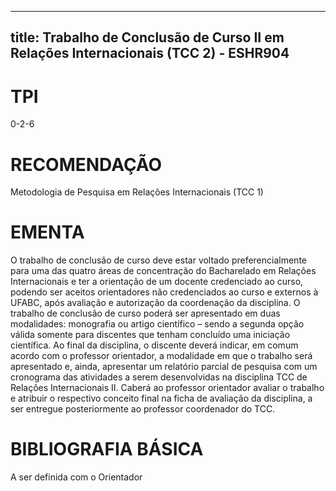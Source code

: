 
---
title: Trabalho de Conclusão de Curso II em Relações Internacionais (TCC 2) - ESHR904 
---

# TPI

0-2-6

# RECOMENDAÇÃO

Metodologia de Pesquisa em Relações Internacionais (TCC 1)

# EMENTA

O trabalho de conclusão de curso deve estar voltado preferencialmente para uma das quatro áreas de concentração do Bacharelado em Relações Internacionais e ter a orientação de um docente credenciado ao curso, podendo ser aceitos orientadores não credenciados ao curso e externos à UFABC, após avaliação e autorização da coordenação da disciplina. O trabalho de conclusão de curso poderá ser apresentado em duas modalidades: monografia ou artigo científico – sendo a segunda opção válida somente para discentes que tenham concluído uma iniciação científica. Ao final da disciplina, o discente deverá indicar, em comum acordo com o professor orientador, a modalidade em que o trabalho será apresentado e, ainda, apresentar um relatório parcial de pesquisa com um cronograma das atividades a serem desenvolvidas na disciplina TCC de Relações Internacionais II. Caberá ao professor orientador avaliar o trabalho e atribuir o respectivo conceito final na ficha de avaliação da disciplina, a ser entregue posteriormente ao professor coordenador do TCC.

# BIBLIOGRAFIA BÁSICA

A ser definida com o Orientador
        
